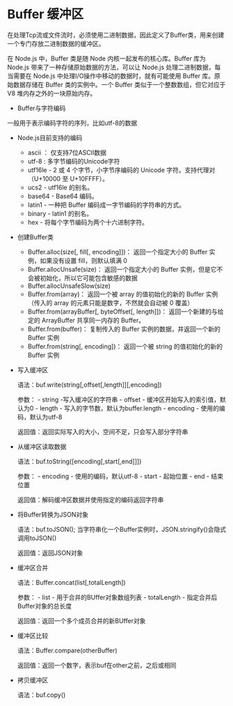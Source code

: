 # Buffer 缓冲区

在处理Tcp流或文件流时，必须使用二进制数据，因此定义了Buffer类，用来创建一个专门存放二进制数据的缓冲区。

在 Node.js 中，Buffer 类是随 Node 内核一起发布的核心库。Buffer 库为 Node.js 带来了一种存储原始数据的方法，可以让 Node.js 处理二进制数据，每当需要在 Node.js 中处理I/O操作中移动的数据时，就有可能使用 Buffer 库。原始数据存储在 Buffer 类的实例中。一个 Buffer 类似于一个整数数组，但它对应于 V8 堆内存之外的一块原始内存。

- Buffer与字符编码

一般用于表示编码字符的序列，比如utf-8的数据

- Node.js目前支持的编码

    - ascii ： 仅支持7位ASCII数据
    - utf-8 : 多字节编码的Unicode字符
    - utf16le - 2 或 4 个字节，小字节序编码的 Unicode 字符。支持代理对（U+10000 至 U+10FFFF）。
    - ucs2 - utf16le 的别名。
    - base64 - Base64 编码。
    - latin1 - 一种把 Buffer 编码成一字节编码的字符串的方式。
    - binary - latin1 的别名。
    - hex - 将每个字节编码为两个十六进制字符。

- 创建Buffer类

    - Buffer.alloc(size[, fill[, encoding]])： 返回一个指定大小的 Buffer 实例，如果没有设置 fill，则默认填满 0
    - Buffer.allocUnsafe(size)： 返回一个指定大小的 Buffer 实例，但是它不会被初始化，所以它可能包含敏感的数据
    - Buffer.allocUnsafeSlow(size)
    - Buffer.from(array)： 返回一个被 array 的值初始化的新的 Buffer 实例（传入的 array 的元素只能是数字，不然就会自动被 0 覆盖）
    - Buffer.from(arrayBuffer[, byteOffset[, length]])： 返回一个新建的与给定的 ArrayBuffer 共享同一内存的 Buffer。
    - Buffer.from(buffer)： 复制传入的 Buffer 实例的数据，并返回一个新的 Buffer 实例
    - Buffer.from(string[, encoding])： 返回一个被 string 的值初始化的新的 Buffer 实例

- 写入缓冲区

    语法：buf.write(string[,offset[,length]][,encoding])

    参数：
        - string -写入缓冲区的字符串
        - offset - 缓冲区开始写入的索引值，默认为0
        - length - 写入的字节数，默认为buffer.length
        - encoding - 使用的编码，默认为utf-8

    返回值：返回实际写入的大小，空间不足，只会写入部分字符串

- 从缓冲区读取数据

    语法：buf.toString([encoding[,start[,end]]])

    参数：
        - encoding - 使用的编码，默认utf-8
        - start - 起始位置
        - end - 结束位置
    
    返回值：解码缓冲区数据并使用指定的编码返回字符串

- 将Buffer转换为JSON对象

    语法：buf.toJSON();
    当字符串化一个Buffer实例时，JSON.stringify()会隐式调用toJSON()

    返回值：返回JSON对象

- 缓冲区合并

    语法：Buffer.concat(list[,totalLength])

    参数：
        - list - 用于合并的BUffer对象数组列表
        - totalLength - 指定合并后Buffer对象的总长度

    返回值：返回一个多个成员合并的新BUffer对象

- 缓冲区比较

    语法：Buffer.compare(otherBuffer)

    返回值：返回一个数字，表示buf在other之前，之后或相同

- 拷贝缓冲区

    语法：buf.copy()
    